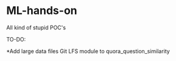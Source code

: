 # ML-hands-on
All kind of stupid POC's



TO-DO:

*Add large data files Git LFS module to quora_question_similarity
